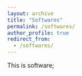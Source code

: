 ```yaml
---
layout: archive
title: "Softwares"
permalink: /softwares/
author_profile: true
redirect_from:
  - /softwares/
---
```

This is software;